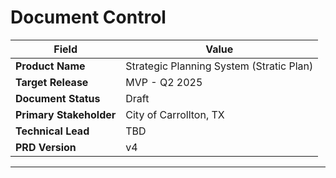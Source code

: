 # Document Control

| Field | Value |
|-------|-------|
| **Product Name** | Strategic Planning System (Stratic Plan) |
| **Target Release** | MVP - Q2 2025 |
| **Document Status** | Draft |
| **Primary Stakeholder** | City of Carrollton, TX |
| **Technical Lead** | TBD |
| **PRD Version** | v4 |

---
